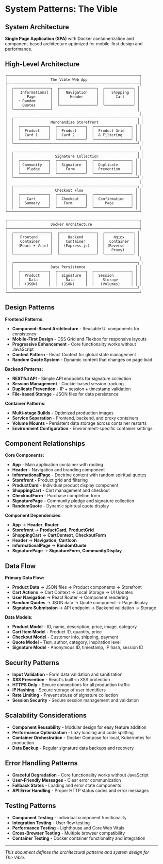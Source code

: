# System Patterns: The Vible

## System Architecture
**Single Page Application (SPA)** with Docker containerization and component-based architecture optimized for mobile-first design and performance.

## High-Level Architecture
```
┌─────────────────────────────────────────────────────────────┐
│                    The Vible Web App                        │
├─────────────────────────────────────────────────────────────┤
│  ┌─────────────────┐  ┌─────────────────┐  ┌─────────────┐ │
│  │   Informational │  │   Navigation    │  │   Shopping  │ │
│  │      Page       │  │     Header      │  │     Cart    │ │
│  │  + Random       │  │                 │  │             │ │
│  │    Quotes       │  └─────────────────┘  └─────────────┘ │
│  └─────────────────┘                                       │
│                                                             │
│  ┌─────────────────────────────────────────────────────────┐ │
│  │                 Merchandise Storefront                  │ │
│  │  ┌─────────────┐  ┌─────────────┐  ┌─────────────────┐ │ │
│  │  │  Product    │  │  Product    │  │  Product Grid   │ │ │
│  │  │  Card 1     │  │  Card 2     │  │  & Filtering    │ │ │
│  │  └─────────────┘  └─────────────┘  └─────────────────┘ │ │
│  └─────────────────────────────────────────────────────────┘ │
│                                                             │
│  ┌─────────────────────────────────────────────────────────┐ │
│  │                   Signature Collection                  │ │
│  │  ┌─────────────┐  ┌─────────────┐  ┌─────────────────┐ │ │
│  │  │ Community   │  │  Signature  │  │  Duplicate      │ │ │
│  │  │   Pledge    │  │    Form     │  │  Prevention     │ │ │
│  │  └─────────────┘  └─────────────┘  └─────────────────┘ │ │
│  └─────────────────────────────────────────────────────────┘ │
│                                                             │
│  ┌─────────────────────────────────────────────────────────┐ │
│  │                   Checkout Flow                        │ │
│  │  ┌─────────────┐  ┌─────────────┐  ┌─────────────────┐ │ │
│  │  │   Cart      │  │  Checkout   │  │  Confirmation   │ │ │
│  │  │  Summary    │  │   Form      │  │     Page        │ │ │
│  │  └─────────────┘  └─────────────┘  └─────────────────┘ │ │
└─────────────────────────────────────────────────────────────┘

┌─────────────────────────────────────────────────────────────┐
│                    Docker Architecture                      │
├─────────────────────────────────────────────────────────────┤
│  ┌─────────────────┐  ┌─────────────────┐  ┌─────────────┐ │
│  │   Frontend      │  │    Backend      │  │    Nginx    │ │
│  │   Container     │  │   Container     │  │  Container  │ │
│  │  (React + Vite) │  │  (Express.js)   │  │ (Reverse    │ │
│  │                 │  │                 │  │   Proxy)    │ │
│  └─────────────────┘  └─────────────────┘  └─────────────┘ │
│                                                             │
│  ┌─────────────────────────────────────────────────────────┐ │
│  │                 Data Persistence                       │ │
│  │  ┌─────────────┐  ┌─────────────┐  ┌─────────────────┐ │ │
│  │  │  Product    │  │  Signature  │  │  Session        │ │ │
│  │  │    Data     │  │    Data     │  │    Storage      │ │ │
│  │  │  (JSON)     │  │  (JSON)     │  │   (Volumes)     │ │ │
│  └─────────────────────────────────────────────────────────┘ │
└─────────────────────────────────────────────────────────────┘
```

## Design Patterns
**Frontend Patterns:**
- **Component-Based Architecture** - Reusable UI components for consistency
- **Mobile-First Design** - CSS Grid and Flexbox for responsive layouts
- **Progressive Enhancement** - Core functionality works without JavaScript
- **Context Pattern** - React Context for global state management
- **Random Quote System** - Dynamic content that changes on page load

**Backend Patterns:**
- **RESTful API** - Simple API endpoints for signature collection
- **Session Management** - Cookie-based session tracking
- **Duplicate Prevention** - IP + session + timestamp validation
- **File-based Storage** - JSON files for data persistence

**Container Patterns:**
- **Multi-stage Builds** - Optimized production images
- **Service Separation** - Frontend, backend, and proxy containers
- **Volume Mounts** - Persistent data storage across container restarts
- **Environment Configuration** - Environment-specific container settings

## Component Relationships
**Core Components:**
- **App** - Main application container with routing
- **Header** - Navigation and branding component
- **InformationalPage** - Doctrine content with random spiritual quotes
- **Storefront** - Product grid and filtering
- **ProductCard** - Individual product display component
- **ShoppingCart** - Cart management and checkout
- **CheckoutForm** - Purchase completion form
- **SignaturePage** - Community pledge and signature collection
- **RandomQuote** - Dynamic spiritual quote display

**Component Dependencies:**
- **App** → **Header**, **Router**
- **Storefront** → **ProductCard**, **ProductGrid**
- **ShoppingCart** → **CartContext**, **CheckoutForm**
- **Header** → **Navigation**, **CartIcon**
- **InformationalPage** → **RandomQuote**
- **SignaturePage** → **SignatureForm**, **CommunityDisplay**

## Data Flow
**Primary Data Flow:**
- **Product Data** → JSON files → Product components → Storefront
- **Cart Actions** → Cart Context → Local Storage → UI Updates
- **User Navigation** → React Router → Component rendering
- **Random Quotes** → JSON data → Quote component → Page display
- **Signature Submission** → API endpoint → Backend validation → Storage

**Data Models:**
- **Product Model** - ID, name, description, price, image, category
- **Cart Item Model** - Product ID, quantity, price
- **Checkout Model** - Customer info, shipping, payment
- **Quote Model** - Text, author, category, inspiration level
- **Signature Model** - Anonymous ID, timestamp, IP hash, session ID

## Security Patterns
- **Input Validation** - Form data validation and sanitization
- **XSS Prevention** - React's built-in XSS protection
- **HTTPS Only** - Secure connections for all production traffic
- **IP Hashing** - Secure storage of user identifiers
- **Rate Limiting** - Prevent abuse of signature collection
- **Session Security** - Secure session management and validation

## Scalability Considerations
- **Component Reusability** - Modular design for easy feature addition
- **Performance Optimization** - Lazy loading and code splitting
- **Container Orchestration** - Docker Compose for local, Kubernetes for production
- **Data Backup** - Regular signature data backups and recovery

## Error Handling Patterns
- **Graceful Degradation** - Core functionality works without JavaScript
- **User-Friendly Messages** - Clear error communication
- **Fallback States** - Loading and error state components
- **API Error Handling** - Proper HTTP status codes and error messages

## Testing Patterns
- **Component Testing** - Individual component functionality
- **Integration Testing** - User flow testing
- **Performance Testing** - Lighthouse and Core Web Vitals
- **Cross-Browser Testing** - Multiple browser compatibility
- **Container Testing** - Docker container functionality and integration

---
*This document defines the architectural patterns and system design for The Vible.*
